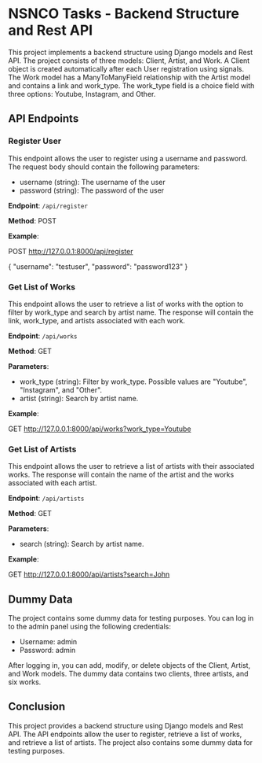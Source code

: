 # NSNCO Tasks - Backend Structure and Rest API

This project implements a backend structure using Django models and Rest API. The project consists of three models: Client, Artist, and Work. A Client object is created automatically after each User registration using signals. The Work model has a ManyToManyField relationship with the Artist model and contains a link and work_type. The work_type field is a choice field with three options: Youtube, Instagram, and Other.

## API Endpoints

### Register User

This endpoint allows the user to register using a username and password. The request body should contain the following parameters:

- username (string): The username of the user
- password (string): The password of the user

**Endpoint**: `/api/register`

**Method**: POST

**Example**: 

POST http://127.0.0.1:8000/api/register

{
"username": "testuser",
"password": "password123"
}


### Get List of Works

This endpoint allows the user to retrieve a list of works with the option to filter by work_type and search by artist name. The response will contain the link, work_type, and artists associated with each work.

**Endpoint**: `/api/works`

**Method**: GET

**Parameters**:

- work_type (string): Filter by work_type. Possible values are "Youtube", "Instagram", and "Other".
- artist (string): Search by artist name.

**Example**: 

GET http://127.0.0.1:8000/api/works?work_type=Youtube


### Get List of Artists

This endpoint allows the user to retrieve a list of artists with their associated works. The response will contain the name of the artist and the works associated with each artist.

**Endpoint**: `/api/artists`

**Method**: GET

**Parameters**:

- search (string): Search by artist name.

**Example**: 

GET http://127.0.0.1:8000/api/artists?search=John


## Dummy Data

The project contains some dummy data for testing purposes. You can log in to the admin panel using the following credentials:

- Username: admin
- Password: admin

After logging in, you can add, modify, or delete objects of the Client, Artist, and Work models. The dummy data contains two clients, three artists, and six works.

## Conclusion

This project provides a backend structure using Django models and Rest API. The API endpoints allow the user to register, retrieve a list of works, and retrieve a list of artists. The project also contains some dummy data for testing purposes.
